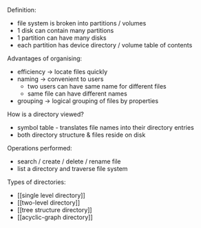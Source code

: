 Definition:
- file system is broken into partitions / volumes
- 1 disk can contain many partitions
- 1 partition can have many disks
- each partition has device directory / volume table of contents

Advantages of organising:
- efficiency -> locate files quickly
- naming -> convenient to users
	- two users can have same name for different files
	- same file can have different names
- grouping -> logical grouping of files by properties

How is a directory viewed?
- symbol table - translates file names into their directory entries
- both directory structure & files reside on disk

Operations performed:
- search / create / delete / rename file
- list a directory and traverse file system

Types of directories:
- [[single level directory]]
- [[two-level directory]]
- [[tree structure directory]]
- [[acyclic-graph directory]]
